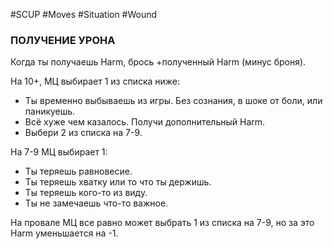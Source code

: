 #SCUP #Moves #Situation #Wound 
### ПОЛУЧЕНИЕ УРОНА
Когда ты получаешь Harm, брось +полученный Harm (минус броня).

На 10+, МЦ выбирает 1 из списка ниже:
- Ты временно выбываешь из игры. Без сознания, в шоке от боли, или паникуешь.
- Всё хуже чем казалось. Получи дополнительный Harm.
- Выбери 2 из списка на 7-9.

На 7-9 МЦ выбирает 1:
- Ты теряешь равновесие.
- Ты теряешь хватку или то что ты держишь.
- Ты теряешь кого-то из виду.
- Ты не замечаешь что-то важное.

На провале МЦ все равно может выбрать 1 из списка на 7-9, но за это Harm уменьшается на -1.